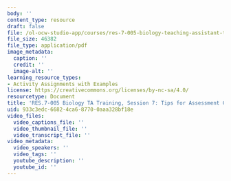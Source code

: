 ```yaml
---
body: ''
content_type: resource
draft: false
file: /ol-ocw-studio-app/courses/res-7-005-biology-teaching-assistant-ta-training-fall-2021/session-7_tips-for-assessment-construction.pdf
file_size: 46382
file_type: application/pdf
image_metadata:
  caption: ''
  credit: ''
  image-alt: ''
learning_resource_types:
- Activity Assignments with Examples
license: https://creativecommons.org/licenses/by-nc-sa/4.0/
resourcetype: Document
title: 'RES.7-005 Biology TA Training, Session 7: Tips for Assessment Construction'
uid: 933c3edc-6682-4ca6-8770-0aaa328bf18e
video_files:
  video_captions_file: ''
  video_thumbnail_file: ''
  video_transcript_file: ''
video_metadata:
  video_speakers: ''
  video_tags: ''
  youtube_description: ''
  youtube_id: ''
---
```


